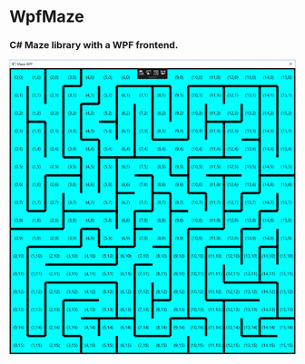 # WpfMaze

### C# Maze library with a WPF frontend.

![alt text](https://raw.githubusercontent.com/philpowers/WpfMaze/master/Screenshots/WpfMaze.png)

